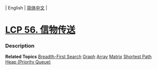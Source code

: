 | English | [简体中文](README.md) |

# [LCP 56. 信物传送](https://leetcode-cn.com/problems/6UEx57)
 ### Description

**Related Topics**  [Breadth-First Search](https://leetcode-cn.com/tag/breadth-first-search) [Graph](https://leetcode-cn.com/tag/graph) [Array](https://leetcode-cn.com/tag/array) [Matrix](https://leetcode-cn.com/tag/matrix) [Shortest Path](https://leetcode-cn.com/tag/shortest-path) [Heap (Priority Queue)](https://leetcode-cn.com/tag/heap-priority-queue) 